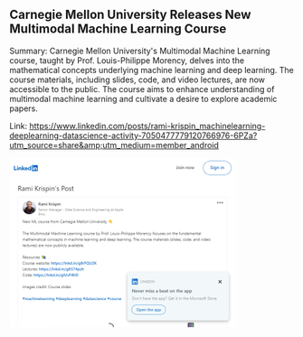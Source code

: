 ## Carnegie Mellon University Releases New Multimodal Machine Learning Course
Summary: Carnegie Mellon University's Multimodal Machine Learning course, taught by Prof. Louis-Philippe Morency, delves into the mathematical concepts underlying machine learning and deep learning. The course materials, including slides, code, and video lectures, are now accessible to the public. The course aims to enhance understanding of multimodal machine learning and cultivate a desire to explore academic papers.

Link: https://www.linkedin.com/posts/rami-krispin_machinelearning-deeplearning-datascience-activity-7050477779120766976-6PZa?utm_source=share&amp;utm_medium=member_android

<img src="/img/dc610c67-591a-4279-b45a-8b00d9b99e85.png" width="400" />
<br/><br/>
